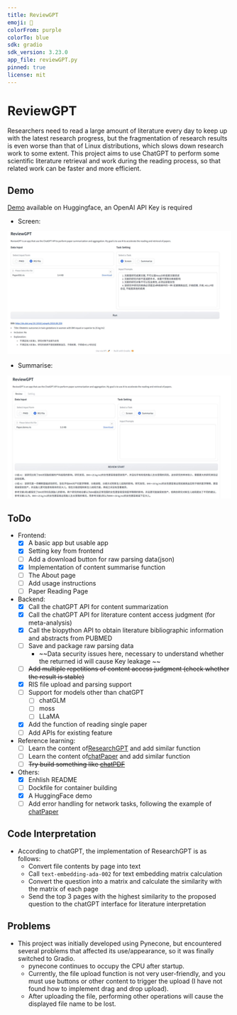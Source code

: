 ```yaml
---
title: ReviewGPT
emoji: 🦀
colorFrom: purple
colorTo: blue
sdk: gradio
sdk_version: 3.23.0
app_file: reviewGPT.py
pinned: true
license: mit
---
```


# ReviewGPT

Researchers need to read a large amount of literature every day to keep up with the latest research progress, but the fragmentation of research results is even worse than that of Linux distributions, which slows down research work to some extent. This project aims to use ChatGPT to perform some scientific literature retrieval and work during the reading process, so that related work can be faster and more efficient.

## Demo

[Demo](https://huggingface.co/spaces/SilenWang/ReviewGPT) available on Huggingface, an OpenAI API Key is required

- Screen:

![demo](img/screen.png)

- Summarise:

![demo](img/summarise.png)


## ToDo

- Frontend:
  + [x] A basic app but usable app
  + [x] Setting key from frontend
  + [ ] Add a download button for raw parsing data(json) 
  + [x] Implementation of content summarise function
  + [ ] The About page
  + [ ] Add usage instructions
  + [ ] Paper Reading Page
- Backend: 
  + [x] Call the chatGPT API for content summarization
  + [x] Call the chatGPT API for literature content access judgment (for meta-analysis)
  + [x] Call the biopython API to obtain literature bibliographic information and abstracts from PUBMED
  + [ ] Save and package raw parsing data
    * ~~Data security issues here, necessary to understand whether the returned id will cause Key leakage ~~
  + [ ] ~~Add multiple repetitions of content access judgment (check whether the result is stable)~~
  + [x] RIS file upload and parsing support
  + [ ] Support for models other than chatGPT
    + [ ] chatGLM
    + [ ] moss
    + [ ] LLaMA
  + [x] Add the function of reading single paper
  + [ ] Add APIs for existing feature
- Reference learning:
  + [ ] Learn the content of[ResearchGPT](https://github.com/mukulpatnaik/researchgpt) and add similar function
  + [ ] Learn the content of[chatPaper](https://github.com/kaixindelele/ChatPaper) and add similar function
  + [ ] ~~Try build something like [chatPDF](https://www.chatpdf.com/)~~
- Others:
  - [x] Enhlish README
  - [ ] Dockfile for container building
  - [x] A HuggingFace demo
  - [ ] Add error handling for network tasks, following the example of [chatPaper](https://github.com/kaixindelele/ChatPaper)

## Code Interpretation

- According to chatGPT, the implementation of ResearchGPT is as follows:
  + Convert file contents by page into text
  + Call `text-embedding-ada-002` for text embedding matrix calculation
  + Convert the question into a matrix and calculate the similarity with the matrix of each page
  + Send the top 3 pages with the highest similarity to the proposed question to the chatGPT interface for literature interpretation

## Problems

- This project was initially developed using Pynecone, but encountered several problems that affected its use/appearance, so it was finally switched to Gradio.
  + pynecone continues to occupy the CPU after startup.
  + Currently, the file upload function is not very user-friendly, and you must use buttons or other content to trigger the upload (I have not found how to implement drag and drop upload).
  + After uploading the file, performing other operations will cause the displayed file name to be lost.
